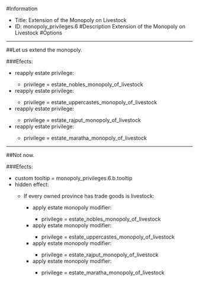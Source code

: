 #Information
 - Title: Extension of the Monopoly on Livestock
 - ID: monopoly_privileges.6
#Description
Extension of the Monopoly on Livestock
#Options

___
##Let us extend the monopoly.

###Efects:<ul><li>reapply estate privilege:</li><ul><li>privilege = estate_nobles_monopoly_of_livestock</li></ul><li>reapply estate privilege:</li><ul><li>privilege = estate_uppercastes_monopoly_of_livestock</li></ul><li>reapply estate privilege:</li><ul><li>privilege = estate_rajput_monopoly_of_livestock</li></ul><li>reapply estate privilege:</li><ul><li>privilege = estate_maratha_monopoly_of_livestock</li></ul></ul>

___
##Not now.

###Efects:<ul><li>custom tooltip = monopoly_privileges.6.b.tooltip</li><li>hidden effect:</li><ul><li>If every owned province has trade goods is livestock:</li><ul><li>apply estate monopoly modifier:</li><ul><li>privilege = estate_nobles_monopoly_of_livestock</li></ul><li>apply estate monopoly modifier:</li><ul><li>privilege = estate_uppercastes_monopoly_of_livestock</li></ul><li>apply estate monopoly modifier:</li><ul><li>privilege = estate_rajput_monopoly_of_livestock</li></ul><li>apply estate monopoly modifier:</li><ul><li>privilege = estate_maratha_monopoly_of_livestock</li></ul></ul></ul></ul>
